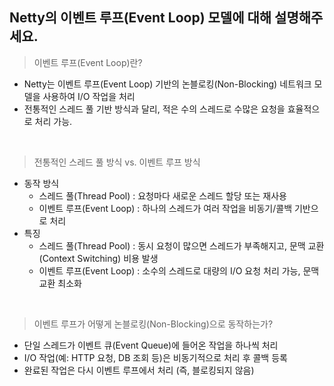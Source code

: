 ## Netty의 이벤트 루프(Event Loop) 모델에 대해 설명해주세요.

> 이벤트 루프(Event Loop)란?

- Netty는 이벤트 루프(Event Loop) 기반의 논블로킹(Non-Blocking) 네트워크 모델을 사용하여 I/O 작업을 처리
- 전통적인 스레드 풀 기반 방식과 달리, 적은 수의 스레드로 수많은 요청을 효율적으로 처리 가능.

<br/>

> 전통적인 스레드 풀 방식 vs. 이벤트 루프 방식

- 동작 방식
    - 스레드 풀(Thread Pool) : 요청마다 새로운 스레드 할당 또는 재사용
    - 이벤트 루프(Event Loop) : 하나의 스레드가 여러 작업을 비동기/콜백 기반으로 처리
- 특징
    - 스레드 풀(Thread Pool) : 동시 요청이 많으면 스레드가 부족해지고, 문맥 교환(Context Switching) 비용 발생
    - 이벤트 루프(Event Loop) : 소수의 스레드로 대량의 I/O 요청 처리 가능, 문맥 교환 최소화

<br/>

> 이벤트 루프가 어떻게 논블로킹(Non-Blocking)으로 동작하는가?

- 단일 스레드가 이벤트 큐(Event Queue)에 들어온 작업을 하나씩 처리
- I/O 작업(예: HTTP 요청, DB 조회 등)은 비동기적으로 처리 후 콜백 등록
- 완료된 작업은 다시 이벤트 루프에서 처리 (즉, 블로킹되지 않음)
